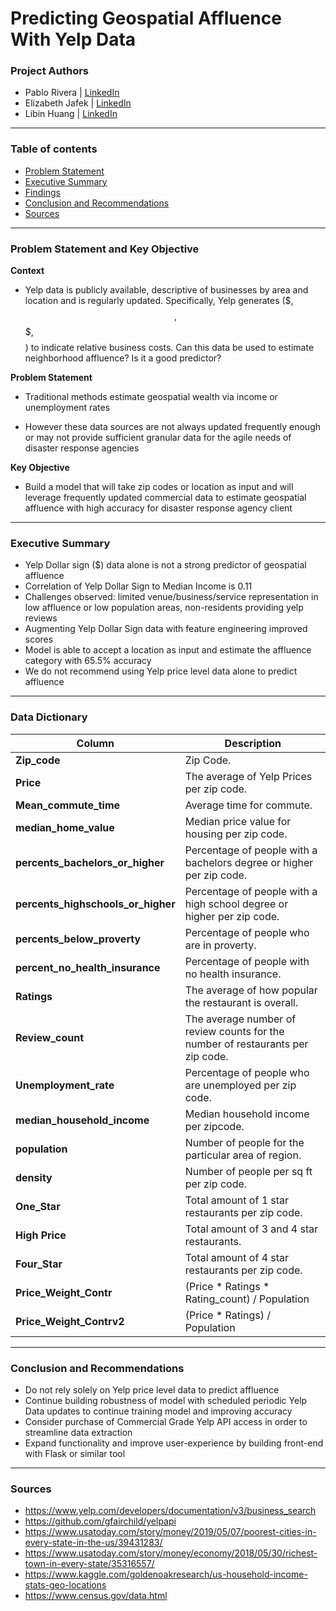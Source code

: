 # Predicting Geospatial Affluence With Yelp Data

### Project Authors
- Pablo Rivera | <u>[LinkedIn](https://www.linkedin.com/in/pabrivera/)</u>
- Elizabeth Jafek | <u>[LinkedIn](https://www.linkedin.com/in/elizabeth-jafek/)</u>
- Libin Huang | <u>[LinkedIn](https://www.linkedin.com/in/libinh/)</u>

---

### Table of contents
- <u>[Problem Statement](#Problem-Statement-and-Key-Objective)</u>
- <u>[Executive Summary](#Executive-Summary)</u>
- <u>[Findings](#Findings)</u>
- <u>[Conclusion and Recommendations](#Conclusion_and_Recommendations)</u>
- <u>[Sources](#Sources)</u>

---

### Problem Statement and Key Objective

<b> Context </b>
- Yelp data is publicly available, descriptive of businesses by area and location and is regularly updated. Specifically, Yelp generates ($, $$, $$$, $$$$) to indicate relative business costs. Can this data be used to estimate neighborhood affluence? Is it a good predictor?

<b> Problem Statement </b>
- Traditional methods estimate geospatial wealth via income or unemployment rates

- However these data sources are not always updated frequently enough or may not provide sufficient granular data for the agile needs of disaster response agencies

<b> Key Objective </b>
- Build a model that will take zip codes or location as input and will leverage frequently updated commercial data to estimate geospatial affluence with high accuracy for disaster response agency client

---


### Executive Summary
- Yelp Dollar sign ($) data alone is not a strong predictor of geospatial affluence
- Correlation of Yelp Dollar Sign to Median Income is 0.11
- Challenges observed: limited venue/business/service representation in low affluence or low population areas, non-residents     providing yelp reviews
- Augmenting Yelp Dollar Sign data with feature engineering improved scores
- Model is able to accept a location as input and estimate the affluence category with 65.5% accuracy 
- We do not recommend using Yelp price level data alone to predict affluence

---

### Data Dictionary
| Column | Description |
| --- | --- |
| **Zip_code** | Zip Code. |
| **Price** | The average of Yelp Prices per zip code. |
| **Mean_commute_time** | Average time for commute. |
| **median_home_value** | Median price value for housing per zip code. |
| **percents_bachelors_or_higher** | Percentage of people with a bachelors degree or higher per zip code. |
| **percents_highschools_or_higher** | Percentage of people with a high school degree or higher per zip code. |
| **percents_below_proverty** | Percentage of people who are in proverty. |
| **percent_no_health_insurance** | Percentage of people with no health insurance. |
| **Ratings** | The average of how popular the restaurant is overall. |
| **Review_count** | The average number of review counts for the number of restaurants per zip code. |
| **Unemployment_rate** | Percentage of people who are unemployed per zip code. |
| **median_household_income** | Median household income per zipcode. |
| **population** | Number of people for the particular area of region. |
| **density** | Number of people per sq ft per zip code. |
| **One_Star** | Total amount of 1 star restaurants per zip code. |
| **High Price** | Total amount of 3 and 4 star restaurants.|
| **Four_Star** | Total amount of 4 star restaurants per zip code. |
| **Price_Weight_Contr** | (Price * Ratings * Rating_count) / Population |
| **Price_Weight_Contrv2** | (Price * Ratings) / Population |

---

### Conclusion and Recommendations
- Do not rely solely on Yelp price level data to predict affluence
- Continue building robustness of model with scheduled periodic Yelp Data updates to continue training model and improving accuracy
- Consider purchase of Commercial Grade Yelp API access in order to streamline data extraction
- Expand functionality and improve user-experience by building front-end with Flask or similar tool

---

### Sources
- https://www.yelp.com/developers/documentation/v3/business_search
- https://github.com/gfairchild/yelpapi
- https://www.usatoday.com/story/money/2019/05/07/poorest-cities-in-every-state-in-the-us/39431283/
- https://www.usatoday.com/story/money/economy/2018/05/30/richest-town-in-every-state/35316557/
- https://www.kaggle.com/goldenoakresearch/us-household-income-stats-geo-locations
- https://www.census.gov/data.html
